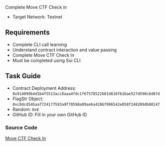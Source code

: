 Complete Move CTF Check in

- Target Network: Testnet

## Requirements

- Complete CLI call learning
- Understand contract interaction and value passing
- Complete Move CTF Check In
- Must be completed using Sui CLI

## Task Guide

- Contract Deployment Address: `0x914099b4d1b4f5513acc8aaa4fdc1f67578522b81d818f61bae527d590c6d87d`
- FlagStr Object: `0xc8dcd54baa7724177593a9f70598a09ae6a4286f996542e058f248209db08147`
- Random: `0x8`
- GitHub ID: Fill in your own GitHub ID

### Source Code

[Move CTF Check In](https://github.com/move-cn/letsmove-ctf/tree/main/src/01_check_in/check_in)
